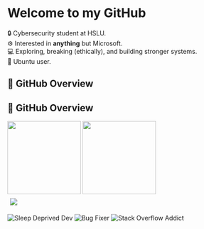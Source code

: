 # Welcome to my GitHub

🔒 Cybersecurity student at HSLU.  
⚙️ Interested in **anything** but Microsoft.  
💻 Exploring, breaking (ethically), and building stronger systems.  
🐧 Ubuntu user.  

## 🚀 GitHub Overview  

## 🚀 GitHub Overview  

<div align="left">

  <img height="165" src="https://github-readme-stats.vercel.app/api?username=eliohz&show_icons=true&hide=prs,contribs&count_private=true&theme=dark" />
  <img height="165" src="https://github-readme-stats.vercel.app/api/top-langs/?username=eliohz&layout=compact&theme=dark" />

  <br>

  <a href="https://github.com/MrKrishnaAgarwal/readme-components-github">
    <img src="https://github-profile-summary-cards.vercel.app/api/cards/profile-details?username=eliohz&theme=dark&hide_border=true" 
         style="border: 1px solid white; border-radius: 5px; padding: 5px;" />
  </a>  

</div>

![Sleep Deprived Dev](https://img.shields.io/badge/Sleep-Deprived-red)
![Bug Fixer](https://img.shields.io/badge/Bug%20Fixer-0%25-brightgreen)
![Stack Overflow Addict](https://img.shields.io/badge/StackOverflow-My%20IDE-blue)
